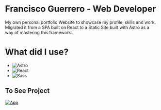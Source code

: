 # Francisco Guerrero - Web Developer

My own personal portfolio Website to showcase my profile, skills and work.
Migrated it from a SPA built on React to a Static Site built with Astro as a way of mastering this framework.

# What did I use?

- ![Astro](https://img.shields.io/badge/-Astro-0A1A2F?style=flat&logo=astro)
- ![React](https://img.shields.io/badge/-React-0A1A2F?style=flat&logo=react)
- ![Sass](https://img.shields.io/badge/-Sass-0A1A2F?style=flat&logo=sass)

## To See Project

[![App](https://img.shields.io/badge/App-informational?style=for-the-badge&logo=netlify&logoColor=fff&color=23272d)](https://portfolio-fg.netlify.app/)
